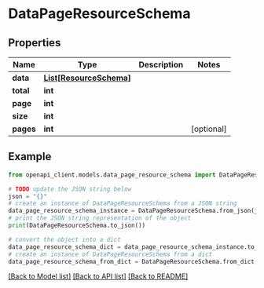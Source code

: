 # DataPageResourceSchema


## Properties

Name | Type | Description | Notes
------------ | ------------- | ------------- | -------------
**data** | [**List[ResourceSchema]**](ResourceSchema.md) |  | 
**total** | **int** |  | 
**page** | **int** |  | 
**size** | **int** |  | 
**pages** | **int** |  | [optional] 

## Example

```python
from openapi_client.models.data_page_resource_schema import DataPageResourceSchema

# TODO update the JSON string below
json = "{}"
# create an instance of DataPageResourceSchema from a JSON string
data_page_resource_schema_instance = DataPageResourceSchema.from_json(json)
# print the JSON string representation of the object
print(DataPageResourceSchema.to_json())

# convert the object into a dict
data_page_resource_schema_dict = data_page_resource_schema_instance.to_dict()
# create an instance of DataPageResourceSchema from a dict
data_page_resource_schema_from_dict = DataPageResourceSchema.from_dict(data_page_resource_schema_dict)
```
[[Back to Model list]](../README.md#documentation-for-models) [[Back to API list]](../README.md#documentation-for-api-endpoints) [[Back to README]](../README.md)


